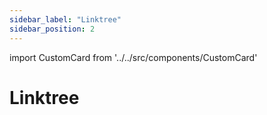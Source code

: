 ```yaml
---
sidebar_label: "Linktree"
sidebar_position: 2
---
```

import CustomCard from '../../src/components/CustomCard'

# Linktree
 

<CustomCard title="Linktree"  description="Community contact accounts"  link="https://linktr.ee/uxuycom" />



